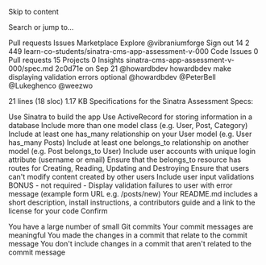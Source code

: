 Skip to content

Search or jump to…

Pull requests
Issues
Marketplace
Explore
 @vibraniumforge Sign out
14
2 449 learn-co-students/sinatra-cms-app-assessment-v-000
 Code  Issues 0  Pull requests 15  Projects 0  Insights
sinatra-cms-app-assessment-v-000/spec.md
2c0d71e  on Sep 21
@howardbdev howardbdev make displaying validation errors optional
@howardbdev @PeterBell @Lukeghenco @weezwo

21 lines (18 sloc)  1.17 KB
Specifications for the Sinatra Assessment
Specs:

 Use Sinatra to build the app
 Use ActiveRecord for storing information in a database
 Include more than one model class (e.g. User, Post, Category)
 Include at least one has_many relationship on your User model (e.g. User has_many Posts)
 Include at least one belongs_to relationship on another model (e.g. Post belongs_to User)
 Include user accounts with unique login attribute (username or email)
 Ensure that the belongs_to resource has routes for Creating, Reading, Updating and Destroying
 Ensure that users can't modify content created by other users
 Include user input validations
 BONUS - not required - Display validation failures to user with error message (example form URL e.g. /posts/new)
 Your README.md includes a short description, install instructions, a contributors guide and a link to the license for your code
Confirm

 You have a large number of small Git commits
 Your commit messages are meaningful
 You made the changes in a commit that relate to the commit message
 You don't include changes in a commit that aren't related to the commit message
